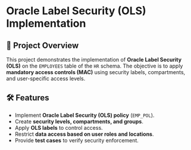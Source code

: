 # Oracle Label Security (OLS) Implementation

## 📌 Project Overview
This project demonstrates the implementation of **Oracle Label Security (OLS)** on the `EMPLOYEES` table of the `HR` schema. The objective is to apply **mandatory access controls (MAC)** using security labels, compartments, and user-specific access levels.

## 🛠 Features
- Implement **Oracle Label Security (OLS) policy** (`EMP_POL`).
- Create **security levels, compartments, and groups**.
- Apply **OLS labels** to control access.
- Restrict **data access based on user roles and locations**.
- Provide **test cases** to verify security enforcement.
